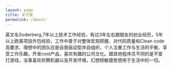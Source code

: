 ```yaml
---
layout: page
title: 关于我
permalink: /about/
---
```


英文名Soderberg,7年以上技术工作经验，有过3年左右跟朋友的创业经历，5年以上欧美项目外包经验，工作中善于对整体宏观把握、对代码质量和Clean code高要求、理想中的团队应是自我驱动型并自组织、个人注重工作与生活的平衡、享受工作乐趣，开发cool产品，喜欢有趣的公司文化。跟其他程序员不同的是不爱打游戏，没事喜欢折腾机器以及开发环境，幻想把敏捷思想用于生活中的一切。
